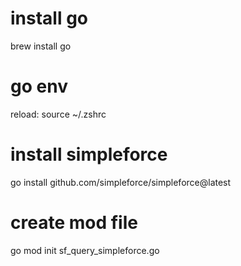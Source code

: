 
# install go
brew install go

# go env
reload:
  source ~/.zshrc


# install simpleforce
go install github.com/simpleforce/simpleforce@latest


# create mod file
go mod init sf_query_simpleforce.go


